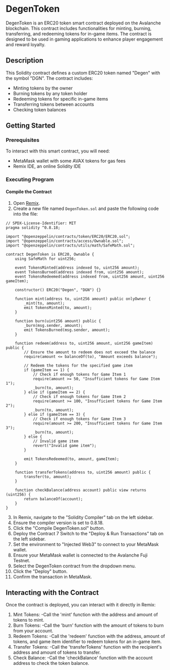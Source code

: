 # DegenToken

DegenToken is an ERC20 token smart contract deployed on the Avalanche blockchain. This contract includes functionalities for minting, burning, transferring, and redeeming tokens for in-game items. The contract is designed to be used in gaming applications to enhance player engagement and reward loyalty.

## Description

This Solidity contract defines a custom ERC20 token named "Degen" with the symbol "DGN". The contract includes:
- Minting tokens by the owner
- Burning tokens by any token holder
- Redeeming tokens for specific in-game items
- Transferring tokens between accounts
- Checking token balances

## Getting Started

### Prerequisites

To interact with this smart contract, you will need:
- MetaMask wallet with some AVAX tokens for gas fees
- Remix IDE, an online Solidity IDE

### Executing Program

#### Compile the Contract

1. Open [Remix](https://remix.ethereum.org/).
2. Create a new file named `DegenToken.sol` and paste the following code into the file:

```solidity
// SPDX-License-Identifier: MIT
pragma solidity ^0.8.18;

import "@openzeppelin/contracts/token/ERC20/ERC20.sol";
import "@openzeppelin/contracts/access/Ownable.sol";
import "@openzeppelin/contracts/utils/math/SafeMath.sol";

contract DegenToken is ERC20, Ownable {
    using SafeMath for uint256;

    event TokensMinted(address indexed to, uint256 amount);
    event TokensBurned(address indexed from, uint256 amount);
    event TokensRedeemed(address indexed from, uint256 amount, uint256 gameItem);

    constructor() ERC20("Degen", "DGN") {}

    function mint(address to, uint256 amount) public onlyOwner {
        _mint(to, amount);
        emit TokensMinted(to, amount);
    }

    function burn(uint256 amount) public {
        _burn(msg.sender, amount);
        emit TokensBurned(msg.sender, amount);
    }

    function redeem(address to, uint256 amount, uint256 gameItem) public {
        // Ensure the amount to redeem does not exceed the balance
        require(amount <= balanceOf(to), "Amount exceeds balance");

        // Redeem the tokens for the specified game item
        if (gameItem == 1) {
            // Check if enough tokens for Game Item 1
            require(amount >= 50, "Insufficient tokens for Game Item 1");
            _burn(to, amount);
        } else if (gameItem == 2) {
            // Check if enough tokens for Game Item 2
            require(amount >= 100, "Insufficient tokens for Game Item 2");
            _burn(to, amount);
        } else if (gameItem == 3) {
            // Check if enough tokens for Game Item 3
            require(amount >= 200, "Insufficient tokens for Game Item 3");
            _burn(to, amount);
        } else {
            // Invalid game item
            revert("Invalid game item");
        }

        emit TokensRedeemed(to, amount, gameItem);
    }

    function transferTokens(address to, uint256 amount) public {
        transfer(to, amount);
    }

    function checkBalance(address account) public view returns (uint256) {
        return balanceOf(account);
    }
}
```
3. In Remix, navigate to the "Solidity Compiler" tab on the left sidebar.
4. Ensure the compiler version is set to 0.8.18.
5. Click the "Compile DegenToken.sol" button.
6. Deploy the Contract
7 Switch to the "Deploy & Run Transactions" tab on the left sidebar.
8. Set the environment to "Injected Web3" to connect to your MetaMask wallet.
9. Ensure your MetaMask wallet is connected to the Avalanche Fuji Testnet.
10. Select the DegenToken contract from the dropdown menu.
11. Click the "Deploy" button.
12. Confirm the transaction in MetaMask.

## Interacting with the Contract
Once the contract is deployed, you can interact with it directly in Remix:

1. Mint Tokens:
-Call the 'mint' function with the address and amount of tokens to mint.
2. Burn Tokens:
-Call the 'burn' function with the amount of tokens to burn from your account.
3. Redeem Tokens:
-Call the 'redeem' function with the address, amount of tokens, and game item identifier to redeem tokens for an in-game item.
4. Transfer Tokens:
-Call the 'transferTokens' function with the recipient's address and amount of tokens to transfer.
5. Check Balance:
-Call the 'checkBalance' function with the account address to check the token balance.

